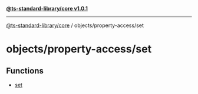 [**@ts-standard-library/core v1.0.1**](../../../README.md)

***

[@ts-standard-library/core](../../../modules.md) / objects/property-access/set

# objects/property-access/set

## Functions

- [set](functions/set.md)
